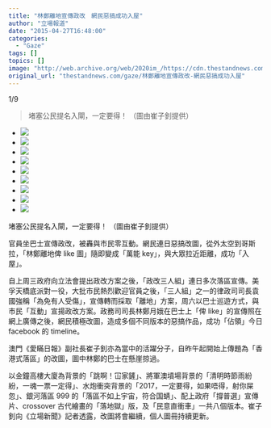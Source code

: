 ```yaml
---
title: "林鄭離地宣傳政改　網民惡搞成功入屋"
author: "立場報道"
date: "2015-04-27T16:48:00"
categories:
  - "Gaze"
tags: []
topics: []
image: "http://web.archive.org/web/2020im_/https://cdn.thestandnews.com/media/photos/gallery/13/cache/1554471_10153367562628706_3579436722680457329_n_76Zip_300x200cropcenter.jpg"
original_url: "thestandnews.com/gaze/林鄭離地宣傳政改-網民惡搞成功入屋"
---
```

[](#)[](#)

[](#)1/9[](#)

> 堵塞公民提名入閘，一定要得！ （圖由崔子釗提供）

*   ![](http://web.archive.org/web/2020im_/https://cdn.thestandnews.com/media/photos/gallery/13/cache/1554471_10153367562628706_3579436722680457329_n_76Zip_300x200cropcenter.jpg)
*   ![](http://web.archive.org/web/2020im_/https://cdn.thestandnews.com/media/photos/gallery/13/cache/lamcheng7_EIbTD_300x200cropcenter.jpg)
*   ![](http://web.archive.org/web/2020im_/https://cdn.thestandnews.com/media/photos/gallery/13/cache/lamcheng8_YrYEX_300x200cropcenter.jpg)
*   ![](http://web.archive.org/web/2020im_/https://cdn.thestandnews.com/media/photos/gallery/13/cache/lamcheng5_5e9eF_300x200cropcenter.jpg)
*   ![](http://web.archive.org/web/2020im_/https://cdn.thestandnews.com/media/photos/gallery/13/cache/lamcheng4_zPcv2_300x200cropcenter.jpg)
*   ![](http://web.archive.org/web/2020im_/https://cdn.thestandnews.com/media/photos/gallery/13/cache/lamcheng3_yqw9K_300x200cropcenter.jpg)
*   ![](http://web.archive.org/web/2020im_/https://cdn.thestandnews.com/media/photos/gallery/13/cache/lamcheng2_Ky6iH_300x200cropcenter.jpg)
*   ![](http://web.archive.org/web/2020im_/https://cdn.thestandnews.com/media/photos/gallery/13/cache/lamcheng1_4uirU_300x200cropcenter.jpg)
*   ![](http://web.archive.org/web/2020im_/https://cdn.thestandnews.com/media/photos/gallery/13/cache/lamcheng6_bUbhN_300x200cropcenter.jpg)

堵塞公民提名入閘，一定要得！ （圖由崔子釗提供）

官員坐巴士宣傳政改，被轟與市民零互動。網民連日惡搞改圖，從外太空到哥斯拉，「林鄭離地俾 like 圖」隨即變成「萬能 key」，與大眾拉近距離，成功「入屋」。

自上周三政府向立法會提出政改方案之後，「政改三人組」連日多次落區宣傳。美孚天橋底派對一役，大批市民熱烈歡迎官員之後，「三人組」之一的律政司司長袁國強稱「為免有人受傷」，宣傳轉而採取「離地」方案，周六以巴士巡遊方式，與市民「互動」宣揚政改方案。政務司司長林鄭月娥在巴士上「俾 like」的宣傳照在網上廣傳之後，網民積極改圖，造成多個不同版本的惡搞作品，成功「佔領」今日 facebook 的 timeline。

澳門《愛瞞日報》副社長崔子釗亦為當中的活躍分子，自昨午起開始上傳題為「香港式落區」的改圖，圖中林鄭的巴士在懸崖掠過。

以金鐘高樓大廈為背景的「跳啊！冚家鏟」、將軍澳墳場背景的「清明時節雨紛紛，一魂一票一定得」、水炮衝突背景的「2017，一定要得，如果唔得，射你屎忽」、銀河落區 999 的「落區不如上宇宙，符合国蜻」、配上政府「撐普選」宣傳片、crossover 古代繪畫的「落地獄」版，及「民意直衝車」一共八個版本。崔子釗向《立場新聞》記者透露，改圖將會繼續，個人圖冊持續更新。